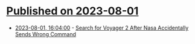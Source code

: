 # [Published on 2023-08-01](index.md)

* [2023-08-01, 16:04:00](https://science.slashdot.org/story/23/08/01/165234/search-for-voyager-2-after-nasa-accidentally-sends-wrong-command?utm_source=rss1.0mainlinkanon&utm_medium=feed) - [Search for Voyager 2 After Nasa Accidentally Sends Wrong Command](https://science.slashdot.org/story/23/08/01/165234/search-for-voyager-2-after-nasa-accidentally-sends-wrong-command?utm_source=rss1.0mainlinkanon&utm_medium=feed)
